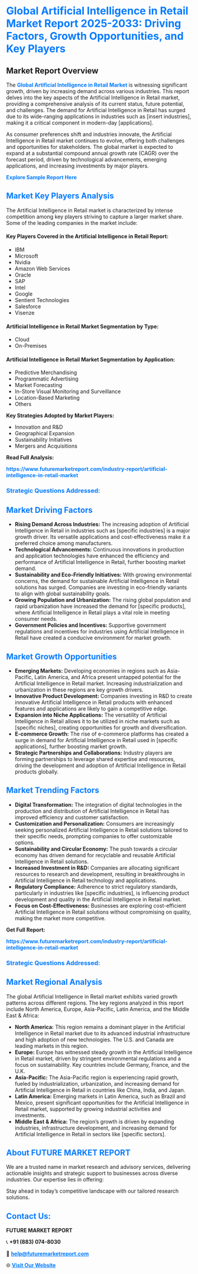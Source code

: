 <h1 style="color: #007BFF;">Global Artificial Intelligence in Retail Market Report 2025-2033: Driving Factors, Growth Opportunities, and Key Players</h1>

<section id="overview">
<h2>Market Report Overview</h2>
<p>The <a href="https://www.futuremarketreport.com/industry-report/artificial-intelligence-in-retail-market" style="color: #007BFF; text-decoration: none;"><strong>Global Artificial Intelligence in Retail Market</strong></a> is witnessing significant growth, driven by increasing demand across various industries. This report delves into the key aspects of the Artificial Intelligence in Retail market, providing a comprehensive analysis of its current status, future potential, and challenges. The demand for Artificial Intelligence in Retail has surged due to its wide-ranging applications in industries such as [insert industries], making it a critical component in modern-day [applications].</p>
<p>As consumer preferences shift and industries innovate, the Artificial Intelligence in Retail market continues to evolve, offering both challenges and opportunities for stakeholders. The global market is expected to expand at a substantial compound annual growth rate (CAGR) over the forecast period, driven by technological advancements, emerging applications, and increasing investments by major players.</p>
</section>

<section id="overview">
<p><a href="https://www.futuremarketreport.com/request-sample/reportId=56976" style="color: #007BFF; text-decoration: none;"><strong>Explore Sample Report Here</strong></a></p>
</section>

<section id="key-players">
<h2 style="color: #007BFF;">Market Key Players Analysis</h2>
<p>The Artificial Intelligence in Retail market is characterized by intense competition among key players striving to capture a larger market share. Some of the leading companies in the market include:</p>
<h4>Key Players Covered in the Artificial Intelligence in Retail Report:</h4>
<ul><li>IBM</li><li>Microsoft</li><li>Nvidia</li><li>Amazon Web Services</li><li>Oracle</li><li>SAP</li><li>Intel</li><li>Google</li><li>Sentient Technologies</li><li>Salesforce</li><li>Visenze</li></ul>
<h4>Artificial Intelligence in Retail Market Segmentation by Type:</h4>
<ul><li>Cloud</li><li>On-Premises</li></ul>

<h4>Artificial Intelligence in Retail Market Segmentation by Application:</h4>
<ul><li>Predictive Merchandising</li><li>Programmatic Advertising</li><li>Market Forecasting</li><li>In-Store Visual Monitoring and Surveillance</li><li>Location-Based Marketing</li><li>Others</li></ul>
<p><strong>Key Strategies Adopted by Market Players:</strong></p>
<ul>
<li>Innovation and R&D</li>
<li>Geographical Expansion</li>
<li>Sustainability Initiatives</li>
<li>Mergers and Acquisitions</li>
</ul>
</section>

<section>
<p><strong>Read Full Analysis: </strong></p><a href="https://www.futuremarketreport.com/industry-report/artificial-intelligence-in-retail-market" style="color: #007BFF; text-decoration: none;"><strong>https://www.futuremarketreport.com/industry-report/artificial-intelligence-in-retail-market</strong></a>
<h3 style="color: #007BFF;">Strategic Questions Addressed:</h3>
</section>

<section id="driving-factors">
<h2 style="color: #007BFF;">Market Driving Factors</h2>
<ul>
<li><strong>Rising Demand Across Industries:</strong> The increasing adoption of Artificial Intelligence in Retail in industries such as [specific industries] is a major growth driver. Its versatile applications and cost-effectiveness make it a preferred choice among manufacturers.</li>
<li><strong>Technological Advancements:</strong> Continuous innovations in production and application technologies have enhanced the efficiency and performance of Artificial Intelligence in Retail, further boosting market demand.</li>
<li><strong>Sustainability and Eco-Friendly Initiatives:</strong> With growing environmental concerns, the demand for sustainable Artificial Intelligence in Retail solutions has surged. Companies are investing in eco-friendly variants to align with global sustainability goals.</li>
<li><strong>Growing Population and Urbanization:</strong> The rising global population and rapid urbanization have increased the demand for [specific products], where Artificial Intelligence in Retail plays a vital role in meeting consumer needs.</li>
<li><strong>Government Policies and Incentives:</strong> Supportive government regulations and incentives for industries using Artificial Intelligence in Retail have created a conducive environment for market growth.</li>
</ul>
</section>

<section id="growth-opportunities">
<h2 style="color: #007BFF;">Market Growth Opportunities</h2>
<ul>
<li><strong>Emerging Markets:</strong> Developing economies in regions such as Asia-Pacific, Latin America, and Africa present untapped potential for the Artificial Intelligence in Retail market. Increasing industrialization and urbanization in these regions are key growth drivers.</li>
<li><strong>Innovative Product Development:</strong> Companies investing in R&D to create innovative Artificial Intelligence in Retail products with enhanced features and applications are likely to gain a competitive edge.</li>
<li><strong>Expansion into Niche Applications:</strong> The versatility of Artificial Intelligence in Retail allows it to be utilized in niche markets such as [specific niches], creating opportunities for growth and diversification.</li>
<li><strong>E-commerce Growth:</strong> The rise of e-commerce platforms has created a surge in demand for Artificial Intelligence in Retail used in [specific applications], further boosting market growth.</li>
<li><strong>Strategic Partnerships and Collaborations:</strong> Industry players are forming partnerships to leverage shared expertise and resources, driving the development and adoption of Artificial Intelligence in Retail products globally.</li>
</ul>
</section>

<section id="trending-factors">
<h2 style="color: #007BFF;">Market Trending Factors</h2>
<ul>
<li><strong>Digital Transformation:</strong> The integration of digital technologies in the production and distribution of Artificial Intelligence in Retail has improved efficiency and customer satisfaction.</li>
<li><strong>Customization and Personalization:</strong> Consumers are increasingly seeking personalized Artificial Intelligence in Retail solutions tailored to their specific needs, prompting companies to offer customizable options.</li>
<li><strong>Sustainability and Circular Economy:</strong> The push towards a circular economy has driven demand for recyclable and reusable Artificial Intelligence in Retail solutions.</li>
<li><strong>Increased Investment in R&D:</strong> Companies are allocating significant resources to research and development, resulting in breakthroughs in Artificial Intelligence in Retail technology and applications.</li>
<li><strong>Regulatory Compliance:</strong> Adherence to strict regulatory standards, particularly in industries like [specific industries], is influencing product development and quality in the Artificial Intelligence in Retail market.</li>
<li><strong>Focus on Cost-Effectiveness:</strong> Businesses are exploring cost-efficient Artificial Intelligence in Retail solutions without compromising on quality, making the market more competitive.</li>
</ul>
</section>

<section>
<p><strong>Get Full Report: </strong></p><a href="https://www.futuremarketreport.com/industry-report/artificial-intelligence-in-retail-market" style="color: #007BFF; text-decoration: none;"><strong>https://www.futuremarketreport.com/industry-report/artificial-intelligence-in-retail-market</strong></a>
<h3 style="color: #007BFF;">Strategic Questions Addressed:</h3>
</section>


<section id="regional-analysis">
<h2 style="color: #007BFF;">Market Regional Analysis</h2>
<p>The global Artificial Intelligence in Retail market exhibits varied growth patterns across different regions. The key regions analyzed in this report include North America, Europe, Asia-Pacific, Latin America, and the Middle East & Africa:</p>
<ul>
<li><strong>North America:</strong> This region remains a dominant player in the Artificial Intelligence in Retail market due to its advanced industrial infrastructure and high adoption of new technologies. The U.S. and Canada are leading markets in this region.</li>
<li><strong>Europe:</strong> Europe has witnessed steady growth in the Artificial Intelligence in Retail market, driven by stringent environmental regulations and a focus on sustainability. Key countries include Germany, France, and the U.K.</li>
<li><strong>Asia-Pacific:</strong> The Asia-Pacific region is experiencing rapid growth, fueled by industrialization, urbanization, and increasing demand for Artificial Intelligence in Retail in countries like China, India, and Japan.</li>
<li><strong>Latin America:</strong> Emerging markets in Latin America, such as Brazil and Mexico, present significant opportunities for the Artificial Intelligence in Retail market, supported by growing industrial activities and investments.</li>
<li><strong>Middle East & Africa:</strong> The region’s growth is driven by expanding industries, infrastructure development, and increasing demand for Artificial Intelligence in Retail in sectors like [specific sectors].</li>
</ul>
</section>

<footer>
<h2 style="color: #007BFF;">About FUTURE MARKET REPORT</h2>
<p>We are a trusted name in market research and advisory services, delivering actionable insights and strategic support to businesses across diverse industries. Our expertise lies in offering:</p>

<p>Stay ahead in today’s competitive landscape with our tailored research solutions.</p>

<h2 style="color: #007BFF;">Contact Us:</h2>
<p><strong>FUTURE MARKET REPORT</strong></p>
<p>📞 <strong>+91 (883) 074-8030</strong></p>
<p>📧 <strong><a href="mailto:help@futuremarketreport.com" style="color: #007BFF;">help@futuremarketreport.com</a></strong></p>
<p>🌐 <strong><a href="https://www.futuremarketreport.com/" style="color: #007BFF;">Visit Our Website</a></strong></p>
</footer>